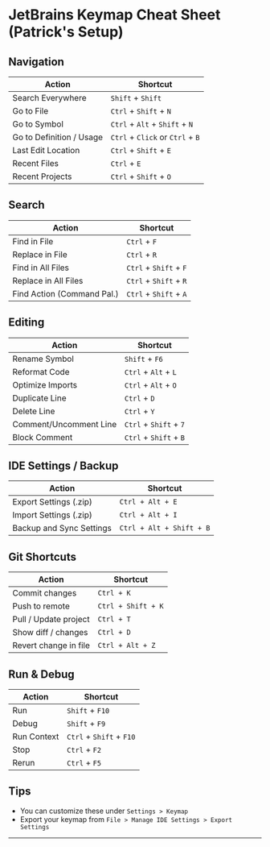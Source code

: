 # JetBrains Keymap Cheat Sheet (Patrick's Setup)

## Navigation

| Action                   | Shortcut                         |
|--------------------------|----------------------------------|
| Search Everywhere        | `Shift` + `Shift`                |
| Go to File               | `Ctrl` + `Shift` + `N`           |
| Go to Symbol             | `Ctrl` + `Alt` + `Shift` + `N`   |
| Go to Definition / Usage | `Ctrl` + `Click` or `Ctrl` + `B` |
| Last Edit Location       | `Ctrl` + `Shift` + `E`           |
| Recent Files             | `Ctrl` + `E`                     |
| Recent Projects          | `Ctrl` + `Shift` + `O`           |

## Search

| Action                     | Shortcut               |
|----------------------------|------------------------|
| Find in File               | `Ctrl` + `F`           |
| Replace in File            | `Ctrl` + `R`           |
| Find in All Files          | `Ctrl` + `Shift` + `F` |
| Replace in All Files       | `Ctrl` + `Shift` + `R` |
| Find Action (Command Pal.) | `Ctrl` + `Shift` + `A` |

## Editing

| Action                 | Shortcut               |
|------------------------|------------------------|
| Rename Symbol          | `Shift` + `F6`         |
| Reformat Code          | `Ctrl` + `Alt` + `L`   |
| Optimize Imports       | `Ctrl` + `Alt` + `O`   |
| Duplicate Line         | `Ctrl` + `D`           |
| Delete Line            | `Ctrl` + `Y`           |
| Comment/Uncomment Line | `Ctrl` + `Shift` + `7` |
| Block Comment          | `Ctrl` + `Shift` + `B` |

## IDE Settings / Backup

| Action                   | Shortcut                 |
|--------------------------|--------------------------|
| Export Settings (.zip)   | `Ctrl + Alt + E`         |
| Import Settings (.zip)   | `Ctrl + Alt + I`         |
| Backup and Sync Settings | `Ctrl + Alt + Shift + B` |


## Git Shortcuts

| Action                | Shortcut           |
|-----------------------|--------------------|
| Commit changes        | `Ctrl + K`         |
| Push to remote        | `Ctrl + Shift + K` |
| Pull / Update project | `Ctrl + T`         |
| Show diff / changes   | `Ctrl + D`         |
| Revert change in file | `Ctrl + Alt + Z`   |

## Run & Debug

| Action      | Shortcut                 |
|-------------|--------------------------|
| Run         | `Shift` + `F10`          |
| Debug       | `Shift` + `F9`           |
| Run Context | `Ctrl` + `Shift` + `F10` |
| Stop        | `Ctrl` + `F2`            |
| Rerun       | `Ctrl` + `F5`            |

## Tips

- You can customize these under `Settings > Keymap`
- Export your keymap from `File > Manage IDE Settings > Export Settings`

---

